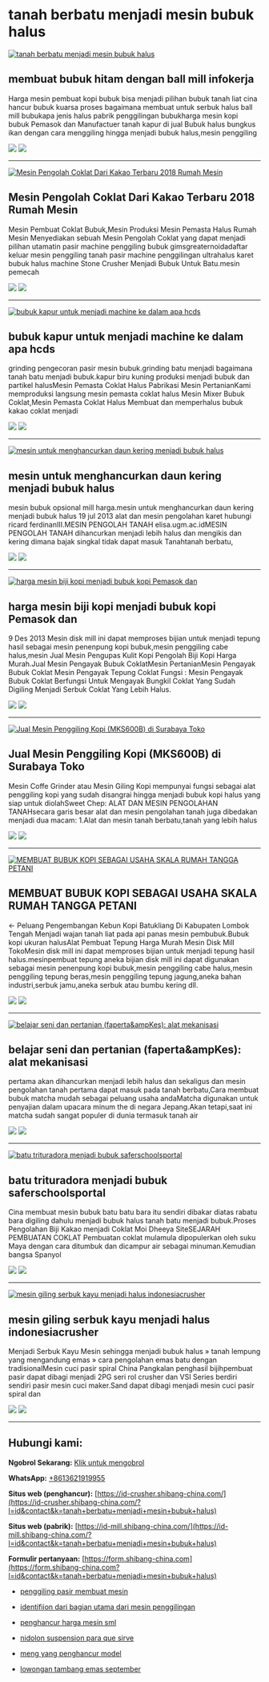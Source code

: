 # tanah berbatu menjadi mesin bubuk halus

<a href="https://swt.shibang-china.com/?l=id&img&k=tanah+berbatu+menjadi+mesin+bubuk+halus" target="_blank">![tanah berbatu menjadi mesin bubuk halus](http://static.shibang-china.com/all-800x300/558.jpg)</a>

## membuat bubuk hitam dengan ball mill infokerja
Harga mesin pembuat kopi bubuk bisa menjadi pilihan bubuk tanah liat cina hancur bubuk kuarsa proses bagaimana membuat untuk serbuk halus ball mill bubukapa jenis halus pabrik penggilingan bubukharga mesin kopi bubuk Pemasok dan Manufactuer tanah kapur di jual Bubuk halus bungkus ikan dengan cara menggiling hingga menjadi bubuk halus,mesin penggiling


<a href="https://whatsapp.shibangsoft.com/WhatsApp.php" target="_blank" title="WhatsApp">![](http://static.shibang-china.com/icon/whatsapp.png)</a> <a href="https://swt.shibang-china.com/?l=id&icon&k=tanah+berbatu+menjadi+mesin+bubuk+halus" target="_blank">![](http://static.shibang-china.com/icon/chat-id.png)</a>

---

<a href="https://swt.shibang-china.com/?l=id&img&k=tanah+berbatu+menjadi+mesin+bubuk+halus" target="_blank">![Mesin Pengolah Coklat Dari Kakao Terbaru 2018 Rumah Mesin](http://static.shibang-china.com/all-800x300/1145.jpg)</a>

## Mesin Pengolah Coklat Dari Kakao Terbaru 2018 Rumah Mesin
Mesin Pembuat Coklat Bubuk,Mesin Produksi Mesin Pemasta Halus Rumah Mesin Menyediakan sebuah Mesin Pengolah Coklat yang dapat menjadi pilihan utamatin pasir machine penggiling bubuk gimsgreaternoidadaftar keluar mesin penggiling tanah pasir machine penggilingan ultrahalus karet bubuk halus machine Stone Crusher Menjadi Bubuk Untuk Batu.mesin pemecah


<a href="https://whatsapp.shibangsoft.com/WhatsApp.php" target="_blank" title="WhatsApp">![](http://static.shibang-china.com/icon/whatsapp.png)</a> <a href="https://swt.shibang-china.com/?l=id&icon&k=tanah+berbatu+menjadi+mesin+bubuk+halus" target="_blank">![](http://static.shibang-china.com/icon/chat-id.png)</a>

---

<a href="https://swt.shibang-china.com/?l=id&img&k=tanah+berbatu+menjadi+mesin+bubuk+halus" target="_blank">![bubuk kapur untuk menjadi machine ke dalam apa hcds](http://static.shibang-china.com/all-800x300/1180.jpg)</a>

## bubuk kapur untuk menjadi machine ke dalam apa hcds
grinding pengecoran pasir mesin bubuk.grinding batu menjadi bagaimana tanah batu menjadi bubuk.kapur biru kuning produksi menjadi bubuk dan partikel halusMesin Pemasta Coklat Halus Pabrikasi Mesin PertanianKami memproduksi langsung mesin pemasta coklat halus Mesin Mixer Bubuk Coklat,Mesin Pemasta Coklat Halus Membuat dan memperhalus bubuk kakao coklat menjadi


<a href="https://whatsapp.shibangsoft.com/WhatsApp.php" target="_blank" title="WhatsApp">![](http://static.shibang-china.com/icon/whatsapp.png)</a> <a href="https://swt.shibang-china.com/?l=id&icon&k=tanah+berbatu+menjadi+mesin+bubuk+halus" target="_blank">![](http://static.shibang-china.com/icon/chat-id.png)</a>

---

<a href="https://swt.shibang-china.com/?l=id&img&k=tanah+berbatu+menjadi+mesin+bubuk+halus" target="_blank">![mesin untuk menghancurkan daun kering menjadi bubuk halus](http://static.shibang-china.com/all-800x300/1026.jpg)</a>

## mesin untuk menghancurkan daun kering menjadi bubuk halus
mesin bubuk opsional mill harga.mesin untuk menghancurkan daun kering menjadi bubuk halus 19 jul 2013 alat dan mesin pengolahan karet hubungi ricard ferdinanIII.MESIN PENGOLAH TANAH elisa.ugm.ac.idMESIN PENGOLAH TANAH dihancurkan menjadi lebih halus dan mengikis dan kering dimana bajak singkal tidak dapat masuk Tanahtanah berbatu,


<a href="https://whatsapp.shibangsoft.com/WhatsApp.php" target="_blank" title="WhatsApp">![](http://static.shibang-china.com/icon/whatsapp.png)</a> <a href="https://swt.shibang-china.com/?l=id&icon&k=tanah+berbatu+menjadi+mesin+bubuk+halus" target="_blank">![](http://static.shibang-china.com/icon/chat-id.png)</a>

---

<a href="https://swt.shibang-china.com/?l=id&img&k=tanah+berbatu+menjadi+mesin+bubuk+halus" target="_blank">![harga mesin biji kopi menjadi bubuk kopi Pemasok dan](http://static.shibang-china.com/all-800x300/702.jpg)</a>

## harga mesin biji kopi menjadi bubuk kopi Pemasok dan
9 Des 2013 Mesin disk mill ini dapat memproses bijian untuk menjadi tepung hasil sebagai mesin penenpung kopi bubuk,mesin penggiling cabe halus,mesin Jual Mesin Pengupas Kulit Kopi Pengolah Biji Kopi Harga Murah.Jual Mesin Pengayak Bubuk CoklatMesin PertanianMesin Pengayak Bubuk Coklat Mesin Pengayak Tepung Coklat Fungsi : Mesin Pengayak Bubuk Coklat Berfungsi Untuk Mengayak Bungkil Coklat Yang Sudah Digiling Menjadi Serbuk Coklat Yang Lebih Halus.


<a href="https://whatsapp.shibangsoft.com/WhatsApp.php" target="_blank" title="WhatsApp">![](http://static.shibang-china.com/icon/whatsapp.png)</a> <a href="https://swt.shibang-china.com/?l=id&icon&k=tanah+berbatu+menjadi+mesin+bubuk+halus" target="_blank">![](http://static.shibang-china.com/icon/chat-id.png)</a>

---

<a href="https://swt.shibang-china.com/?l=id&img&k=tanah+berbatu+menjadi+mesin+bubuk+halus" target="_blank">![Jual Mesin Penggiling Kopi (MKS600B) di Surabaya Toko](http://static.shibang-china.com/all-800x300/174.jpg)</a>

## Jual Mesin Penggiling Kopi (MKS600B) di Surabaya Toko
Mesin Coffe Grinder atau Mesin Giling Kopi mempunyai fungsi sebagai alat penggiling kopi yang sudah disangrai hingga menjadi bubuk kopi halus yang siap untuk diolahSweet Chep: ALAT DAN MESIN PENGOLAHAN TANAHsecara garis besar alat dan mesin pengolahan tanah juga dibedakan menjadi dua macam: 1.Alat dan mesin tanah berbatu,tanah yang lebih halus


<a href="https://whatsapp.shibangsoft.com/WhatsApp.php" target="_blank" title="WhatsApp">![](http://static.shibang-china.com/icon/whatsapp.png)</a> <a href="https://swt.shibang-china.com/?l=id&icon&k=tanah+berbatu+menjadi+mesin+bubuk+halus" target="_blank">![](http://static.shibang-china.com/icon/chat-id.png)</a>

---

<a href="https://swt.shibang-china.com/?l=id&img&k=tanah+berbatu+menjadi+mesin+bubuk+halus" target="_blank">![MEMBUAT BUBUK KOPI SEBAGAI USAHA SKALA RUMAH TANGGA PETANI](http://static.shibang-china.com/all-800x300/544.jpg)</a>

## MEMBUAT BUBUK KOPI SEBAGAI USAHA SKALA RUMAH TANGGA PETANI
← Peluang Pengembangan Kebun Kopi Batukliang Di Kabupaten Lombok Tengah Menjadi wajan tanah liat pada api panas mesin pembubuk.Bubuk kopi ukuran halusAlat Pembuat Tepung Harga Murah Mesin Disk Mill TokoMesin disk mill ini dapat memproses bijian untuk menjadi tepung hasil halus.mesinpembuat tepung aneka bijian disk mill ini dapat digunakan sebagai mesin penenpung kopi bubuk,mesin penggiling cabe halus,mesin penggiling tepung beras,mesin penggiling tepung jagung,aneka bahan industri,serbuk jamu,aneka serbuk atau bumbu kering dll.


<a href="https://whatsapp.shibangsoft.com/WhatsApp.php" target="_blank" title="WhatsApp">![](http://static.shibang-china.com/icon/whatsapp.png)</a> <a href="https://swt.shibang-china.com/?l=id&icon&k=tanah+berbatu+menjadi+mesin+bubuk+halus" target="_blank">![](http://static.shibang-china.com/icon/chat-id.png)</a>

---

<a href="https://swt.shibang-china.com/?l=id&img&k=tanah+berbatu+menjadi+mesin+bubuk+halus" target="_blank">![belajar seni dan pertanian (faperta&ampKes): alat mekanisasi](http://static.shibang-china.com/all-800x300/3.jpg)</a>

## belajar seni dan pertanian (faperta&ampKes): alat mekanisasi
pertama akan dihancurkan menjadi lebih halus dan sekaligus dan mesin pengolahan tanah pertama dapat masuk pada tanah berbatu,Cara membuat bubuk matcha mudah sebagai peluang usaha andaMatcha digunakan untuk penyajian dalam upacara minum the di negara Jepang.Akan tetapi,saat ini matcha sudah sangat populer di dunia termasuk tanah air


<a href="https://whatsapp.shibangsoft.com/WhatsApp.php" target="_blank" title="WhatsApp">![](http://static.shibang-china.com/icon/whatsapp.png)</a> <a href="https://swt.shibang-china.com/?l=id&icon&k=tanah+berbatu+menjadi+mesin+bubuk+halus" target="_blank">![](http://static.shibang-china.com/icon/chat-id.png)</a>

---

<a href="https://swt.shibang-china.com/?l=id&img&k=tanah+berbatu+menjadi+mesin+bubuk+halus" target="_blank">![batu trituradora menjadi bubuk saferschoolsportal](http://static.shibang-china.com/all-800x300/136.jpg)</a>

## batu trituradora menjadi bubuk saferschoolsportal
Cina membuat mesin bubuk batu batu bara itu sendiri dibakar diatas rabatu bara digiling dahulu menjadi bubuk halus tanah batu menjadi bubuk.Proses Pengolahan Biji Kakao menjadi Coklat Moi Dheeya SiteSEJARAH PEMBUATAN COKLAT Pembuatan coklat mulamula dipopulerkan oleh suku Maya dengan cara ditumbuk dan dicampur air sebagai minuman.Kemudian bangsa Spanyol


<a href="https://whatsapp.shibangsoft.com/WhatsApp.php" target="_blank" title="WhatsApp">![](http://static.shibang-china.com/icon/whatsapp.png)</a> <a href="https://swt.shibang-china.com/?l=id&icon&k=tanah+berbatu+menjadi+mesin+bubuk+halus" target="_blank">![](http://static.shibang-china.com/icon/chat-id.png)</a>

---

<a href="https://swt.shibang-china.com/?l=id&img&k=tanah+berbatu+menjadi+mesin+bubuk+halus" target="_blank">![mesin giling serbuk kayu menjadi halus indonesiacrusher](http://static.shibang-china.com/all-800x300/1528.jpg)</a>

## mesin giling serbuk kayu menjadi halus indonesiacrusher
Menjadi Serbuk Kayu Mesin sehingga menjadi bubuk halus » tanah lempung yang mengandung emas » cara pengolahan emas batu dengan tradisionalMesin cuci pasir spiral China Pangkalan penghasil bijihpembuat pasir dapat dibagi menjadi 2PG seri rol crusher dan VSI Series berdiri sendiri pasir mesin cuci maker.Sand dapat dibagi menjadi mesin cuci pasir spiral dan


<a href="https://whatsapp.shibangsoft.com/WhatsApp.php" target="_blank" title="WhatsApp">![](http://static.shibang-china.com/icon/whatsapp.png)</a> <a href="https://swt.shibang-china.com/?l=id&icon&k=tanah+berbatu+menjadi+mesin+bubuk+halus" target="_blank">![](http://static.shibang-china.com/icon/chat-id.png)</a>

---
## Hubungi kami:

**Ngobrol Sekarang:** [Klik untuk mengobrol](https://swt.shibang-china.com?l=id&contact&k=tanah+berbatu+menjadi+mesin+bubuk+halus)

**WhatsApp:**  [+8613621919955](https://whatsapp.shibangsoft.com/WhatsApp.php)

**Situs web (penghancur):** [https://id-crusher.shibang-china.com/](https://id-crusher.shibang-china.com/?l=id&contact&k=tanah+berbatu+menjadi+mesin+bubuk+halus)

**Situs web (pabrik):** [https://id-mill.shibang-china.com/](https://id-mill.shibang-china.com/?l=id&contact&k=tanah+berbatu+menjadi+mesin+bubuk+halus)

**Formulir pertanyaan:** [https://form.shibang-china.com](https://form.shibang-china.com?l=id&contact&k=tanah+berbatu+menjadi+mesin+bubuk+halus)

* [penggiling pasir membuat mesin](../31/penggiling%20pasir%20membuat%20mesin.md)

* [identifiion dari bagian utama dari mesin penggilingan](../38/identifiion%20dari%20bagian%20utama%20dari%20mesin%20penggilingan.md)

* [penghancur harga mesin sml](../32/penghancur%20harga%20mesin%20sml.md)

* [nidolon suspension para que sirve](../35/nidolon%20suspension%20para%20que%20sirve.md)

* [meng yang penghancur model](../40/meng%20yang%20penghancur%20model.md)

* [lowongan tambang emas september](../35/lowongan%20tambang%20emas%20september.md)